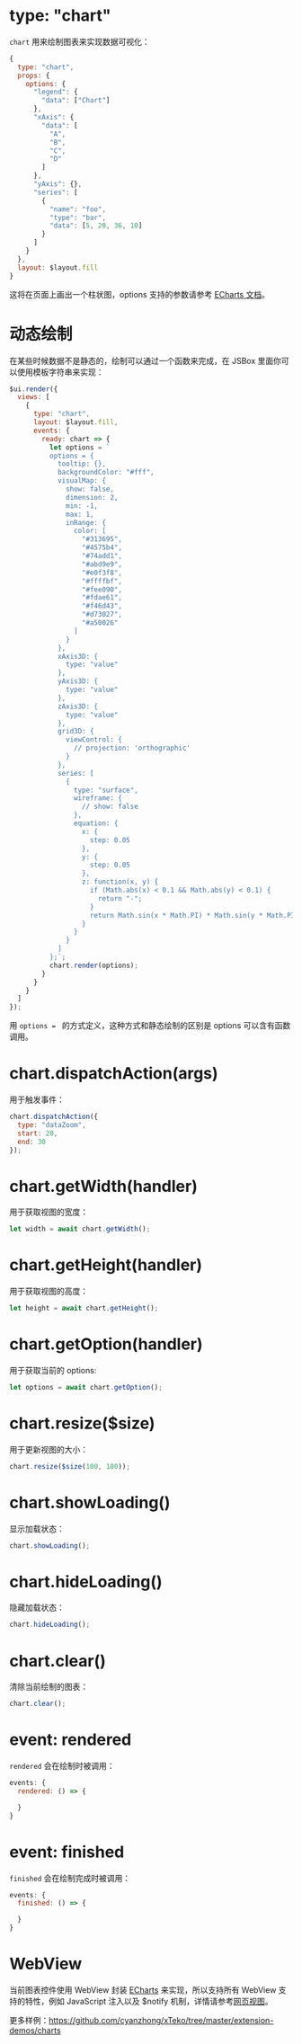 # type: "chart"

`chart` 用来绘制图表来实现数据可视化：

```js
{
  type: "chart",
  props: {
    options: {
      "legend": {
        "data": ["Chart"]
      },
      "xAxis": {
        "data": [
          "A",
          "B",
          "C",
          "D"
        ]
      },
      "yAxis": {},
      "series": [
        {
          "name": "foo",
          "type": "bar",
          "data": [5, 20, 36, 10]
        }
      ]
    }
  },
  layout: $layout.fill
}
```

这将在页面上画出一个柱状图，options 支持的参数请参考 [ECharts 文档](http://www.echartsjs.com/option.html)。

# 动态绘制

在某些时候数据不是静态的，绘制可以通过一个函数来完成，在 JSBox 里面你可以使用模板字符串来实现：

```js
$ui.render({
  views: [
    {
      type: "chart",
      layout: $layout.fill,
      events: {
        ready: chart => {
          let options = `
          options = {
            tooltip: {},
            backgroundColor: "#fff",
            visualMap: {
              show: false,
              dimension: 2,
              min: -1,
              max: 1,
              inRange: {
                color: [
                  "#313695",
                  "#4575b4",
                  "#74add1",
                  "#abd9e9",
                  "#e0f3f8",
                  "#ffffbf",
                  "#fee090",
                  "#fdae61",
                  "#f46d43",
                  "#d73027",
                  "#a50026"
                ]
              }
            },
            xAxis3D: {
              type: "value"
            },
            yAxis3D: {
              type: "value"
            },
            zAxis3D: {
              type: "value"
            },
            grid3D: {
              viewControl: {
                // projection: 'orthographic'
              }
            },
            series: [
              {
                type: "surface",
                wireframe: {
                  // show: false
                },
                equation: {
                  x: {
                    step: 0.05
                  },
                  y: {
                    step: 0.05
                  },
                  z: function(x, y) {
                    if (Math.abs(x) < 0.1 && Math.abs(y) < 0.1) {
                      return "-";
                    }
                    return Math.sin(x * Math.PI) * Math.sin(y * Math.PI);
                  }
                }
              }
            ]
          };`;
          chart.render(options);
        }
      }
    }
  ]
});
```

用 `options = ` 的方式定义，这种方式和静态绘制的区别是 options 可以含有函数调用。

# chart.dispatchAction(args)

用于触发事件：

```js
chart.dispatchAction({
  type: "dataZoom",
  start: 20,
  end: 30
});
```

# chart.getWidth(handler)

用于获取视图的宽度：

```js
let width = await chart.getWidth();
```

# chart.getHeight(handler)

用于获取视图的高度：

```js
let height = await chart.getHeight();
```

# chart.getOption(handler)

用于获取当前的 options:

```js
let options = await chart.getOption();
```

# chart.resize($size)

用于更新视图的大小：

```js
chart.resize($size(100, 100));
```

# chart.showLoading()

显示加载状态：

```js
chart.showLoading();
```

# chart.hideLoading()

隐藏加载状态：

```js
chart.hideLoading();
```

# chart.clear()

清除当前绘制的图表：

```js
chart.clear();
```

# event: rendered

`rendered` 会在绘制时被调用：

```js
events: {
  rendered: () => {

  }
}
```

# event: finished

`finished` 会在绘制完成时被调用：

```js
events: {
  finished: () => {

  }
}
```

# WebView

当前图表控件使用 WebView 封装 [ECharts](http://www.echartsjs.com/index.html) 来实现，所以支持所有 WebView 支持的特性，例如 JavaScript 注入以及 $notify 机制，详情请参考[网页视图](component/web.md)。

更多样例：https://github.com/cyanzhong/xTeko/tree/master/extension-demos/charts